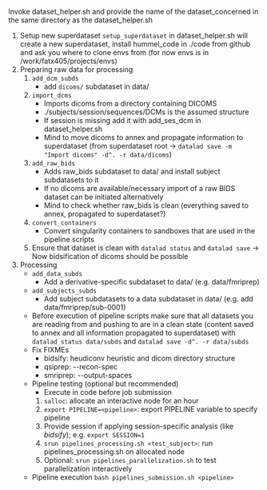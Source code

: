 Invoke dataset_helper.sh and provide the name of the dataset_concerned in the same directory as the dataset_helper.sh

1. Setup new superdataset
    `setup_superdataset` in dataset_helper.sh will create a new superdataset, install hummel_code in ./code from github and ask you where to clone envs from (for now envs is in /work/fatx405/projects/envs)
2. Preparing raw data for processing
    1. `add_dcm_subds`
        - add `dicoms/` subdataset in data/
    2. `import_dcms`
        - Imports dicoms from a directory containing DICOMS
        - ./subjects/session/sequences/DCMs is the assumed structure
        - If session is missing add it with add_ses_dcm in dataset_helper.sh
        - Mind to move dicoms to annex and propagate information to superdataset (from superdataset root -> `datalad save -m "Import dicoms" -d^. -r data/dicoms`)
    3. `add_raw_bids`
        - Adds raw_bids subdataset to data/ and install subject subdatasets to it
        - If no dicoms are available/necessary import of a raw BIDS dataset can be initiated alternatively
        - Mind to check whether raw_bids is clean (everything saved to annex, propagated to superdataset?)
    4. `convert_containers`
        - Convert singularity containers to sandboxes that are used in the pipeline scripts
    5. Ensure that dataset is clean with `datalad status` and `datalad save` 
-> Now bidsification of dicoms should be possible
3. Processing
    - `add_data_subds`
        - Add a derivative-specific subdataset to data/ (e.g. data/fmriprep)
    - `add_subjects_subds`
        - Add subject subdatasets to a data subdataset in data/ (e.g. add data/fmriprep/sub-0001)
    - Before execution of pipeline scripts make sure that all datasets you are reading from and pushing to are in a clean state (content saved to annex and all information propagated to superdataset) with `datalad status data/subds` and `datalad save -d^. -r data/subds`
    - Fix FIXMEs
        - bidsify: heudiconv heuristic and dicom directory structure
        - qsiprep: --recon-spec
        - smriprep: --output-spaces
    - Pipeline testing (optional but recommended)
        - Execute in code before job submission
        1. `salloc`: allocate an interactive node for an hour
        2. `export PIPELINE=<pipeline>`: export PIPELINE variable to specify pipeline
        3. Provide session if applying session-specific analysis (like *bidsify*); e.g. `export SESSION=1`
        4. `srun pipelines_processing.sh <test_subject>`: run pipelines_processing.sh on allocated node
        5. Optional: `srun pipelines_parallelization.sh` to test parallelization interactively 
    - Pipeline execution `bash pipelines_submission.sh <pipeline>`
